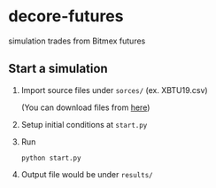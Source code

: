 # decore-futures
simulation trades from Bitmex futures

## Start a simulation
1. Import source files under `sorces/` (ex. XBTU19.csv)

    (You can download files from [here](https://console.cloud.google.com/storage/browser/decore-futures/trades?authuser=1&hl=zh-TW&organizationId=1053220464045&project=decore-gpd-btc-test))
1. Setup initial conditions at `start.py`
1.  Run
    ```
    python start.py
    ```
1. Output file would be under `results/`

